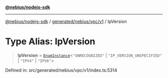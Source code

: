 [**@nebius/nodejs-sdk**](../../../../../README.md)

---

[@nebius/nodejs-sdk](../../../../../README.md) / [generated/nebius/vpc/v1](../README.md) / IpVersion

# Type Alias: IpVersion

> **IpVersion** = [`EnumInstance`](../../../../../runtime/protos/enum/type-aliases/EnumInstance.md)\<`"UNRECOGNIZED"` \| `"IP_VERSION_UNSPECIFIED"` \| `"IPV4"` \| `"IPV6"`\>

Defined in: src/generated/nebius/vpc/v1/index.ts:5314
